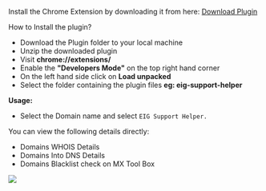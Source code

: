 Install the Chrome Extension by downloading it from here: <a href="https://github.com/anthony-fdes/eig-support-helper/archive/master.zip">Download Plugin</a>

How to Install the plugin?

<ul>
	<li>Download the Plugin folder to your local machine</li>
	<li>Unzip the downloaded plugin</li>
	<li>Visit <b>chrome://extensions/ </b></li>
	<li>Enable the <b>"Developers Mode"</b> on the top right hand corner</li>
	<li>On the left hand side click on <b>Load unpacked</b></li>
	<li>Select the folder containing the plugin files <b>eg: eig-support-helper</b></li>
</ul>


<b>Usage:</b>

* Select the Domain name and select `EIG Support Helper.`

You can view the following details directly:

<ul>
	<li>Domains WHOIS Details</li>
	<li>Domains Into DNS Details</li>
	<li>Domains Blacklist check on MX Tool Box</li>
</ul>

<img src="https://i.imgur.com/X1Juc0K.png">
